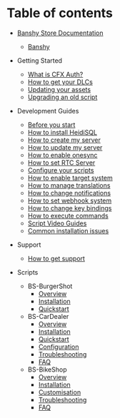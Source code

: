 # Table of contents

- [Banshy Store Documentation](README.md)
  - [Banshy](ABOUT.md)

- Getting Started
  - [What is CFX Auth?](getting-started/cfx-auth.md)
  - [How to get your DLCs](getting-started/dlcs.md)
  - [Updating your assets](getting-started/updating-assets.md)
  - [Upgrading an old script](getting-started/upgrading-old-script.md)

- Development Guides
  - [Before you start](development-guides/before-you-start.md)
  - [How to install HeidiSQL](development-guides/how-to-install-heidisql.md)
  - [How to create my server](development-guides/how-to-create-my-server.md)
  - [How to update my server](development-guides/how-to-update-my-server.md)
  - [How to enable onesync](development-guides/how-to-enable-onesync.md)
  - [How to set RTC Server](development-guides/how-to-set-rtc-server.md)
  - [Configure your scripts](development-guides/configure-your-scripts.md)
  - [How to enable target system](development-guides/how-to-enable-target-system.md)
  - [How to manage translations](development-guides/how-to-manage-translations.md)
  - [How to change notifications](development-guides/how-to-change-notifications.md)
  - [How to set webhook system](development-guides/how-to-set-webhook-system.md)
  - [How to change key bindings](development-guides/how-to-change-key-bindings.md)
  - [How to execute commands](development-guides/how-to-execute-commands.md)
  - [Script Video Guides](development-guides/script-video-guides.md)
  - [Common installation issues](development-guides/common-installation-issues.md)

- Support
  - [How to get support](support.md)

- Scripts
  - BS-BurgerShot
    - [Overview](bs-burgershot/README.md)
    - [Installation](bs-burgershot/getting-started/installation.md)
    - [Quickstart](bs-burgershot/getting-started/quickstart.md)
  - BS-CarDealer
    - [Overview](bs-cardealer/README.md)
    - [Installation](bs-cardealer/installation.md)
    - [Quickstart](bs-cardealer/quickstart.md)
    - [Configuration](bs-cardealer/configuration.md)
    - [Troubleshooting](bs-cardealer/troubleshooting.md)
    - [FAQ](bs-cardealer/faq.md)
  - BS-BikeShop
    - [Overview](bs-bikeshop/README.md)
    - [Installation](bs-bikeshop/installation.md)
    - [Customisation](bs-bikeshop/customisation.md)
    - [Troubleshooting](bs-bikeshop/troubleshooting.md)
    - [FAQ](bs-bikeshop/faq.md)
